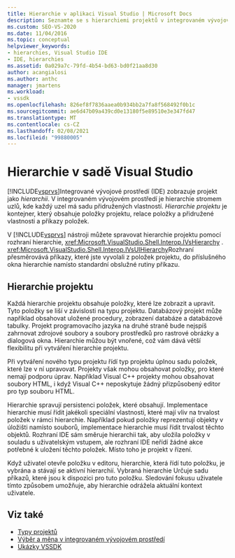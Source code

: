```yaml
---
title: Hierarchie v aplikaci Visual Studio | Microsoft Docs
description: Seznamte se s hierarchiemi projektů v integrovaném vývojovém prostředí (IDE) sady Visual Studio, které obsahuje položky projektu a jejich přidružené vlastnosti.
ms.custom: SEO-VS-2020
ms.date: 11/04/2016
ms.topic: conceptual
helpviewer_keywords:
- hierarchies, Visual Studio IDE
- IDE, hierarchies
ms.assetid: 0a029a7c-79fd-4b54-bd63-bd0f21aa8d30
author: acangialosi
ms.author: anthc
manager: jmartens
ms.workload:
- vssdk
ms.openlocfilehash: 826ef8f7836aaea0b934bb2a7fa8f568492f0b1c
ms.sourcegitcommit: ae6d47b09a439cd0e13180f5e89510e3e347fd47
ms.translationtype: MT
ms.contentlocale: cs-CZ
ms.lasthandoff: 02/08/2021
ms.locfileid: "99880005"
---
```

# <a name="hierarchies-in-visual-studio"></a>Hierarchie v sadě Visual Studio
[!INCLUDE[vsprvs](../../code-quality/includes/vsprvs_md.md)]Integrované vývojové prostředí (IDE) zobrazuje projekt jako *hierarchii*. V integrovaném vývojovém prostředí je hierarchie stromem uzlů, kde každý uzel má sadu přidružených vlastností. *Hierarchie projektu* je kontejner, který obsahuje položky projektu, relace položky a přidružené vlastnosti a příkazy položek.

 V [!INCLUDE[vsprvs](../../code-quality/includes/vsprvs_md.md)] nástroji můžete spravovat hierarchie projektu pomocí rozhraní hierarchie, <xref:Microsoft.VisualStudio.Shell.Interop.IVsHierarchy> . <xref:Microsoft.VisualStudio.Shell.Interop.IVsUIHierarchy>Rozhraní přesměrovává příkazy, které jste vyvolali z položek projektu, do příslušného okna hierarchie namísto standardní obslužné rutiny příkazu.

## <a name="project-hierarchies"></a>Hierarchie projektu
 Každá hierarchie projektu obsahuje položky, které lze zobrazit a upravit. Tyto položky se liší v závislosti na typu projektu. Databázový projekt může například obsahovat uložené procedury, zobrazení databáze a databázové tabulky. Projekt programovacího jazyka na druhé straně bude nejspíš zahrnovat zdrojové soubory a soubory prostředků pro rastrové obrázky a dialogová okna. Hierarchie můžou být vnořené, což vám dává větší flexibilitu při vytváření hierarchie projektu.

 Při vytváření nového typu projektu řídí typ projektu úplnou sadu položek, které lze v ní upravovat. Projekty však mohou obsahovat položky, pro které nemají podporu úprav. Například Visual C++ projekty mohou obsahovat soubory HTML, i když Visual C++ neposkytuje žádný přizpůsobený editor pro typ souboru HTML.

 Hierarchie spravují persistenci položek, které obsahují. Implementace hierarchie musí řídit jakékoli speciální vlastnosti, které mají vliv na trvalost položek v rámci hierarchie. Například pokud položky reprezentují objekty v úložišti namísto souborů, implementace hierarchie musí řídit trvalost těchto objektů. Rozhraní IDE sám směruje hierarchii tak, aby uložila položky v souladu s uživatelským vstupem, ale rozhraní IDE neřídí žádné akce potřebné k uložení těchto položek. Místo toho je projekt v řízení.

 Když uživatel otevře položku v editoru, hierarchie, která řídí tuto položku, je vybrána a stávají se aktivní hierarchií. Vybraná hierarchie Určuje sadu příkazů, které jsou k dispozici pro tuto položku. Sledování fokusu uživatele tímto způsobem umožňuje, aby hierarchie odrážela aktuální kontext uživatele.

## <a name="see-also"></a>Viz také
- [Typy projektů](../../extensibility/internals/project-types.md)
- [Výběr a měna v integrovaném vývojovém prostředí](../../extensibility/internals/selection-and-currency-in-the-ide.md)
- [Ukázky VSSDK](https://github.com/Microsoft/VSSDK-Extensibility-Samples)
